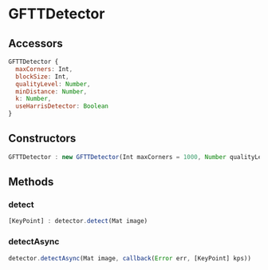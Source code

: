 # GFTTDetector

## Accessors
``` javascript
GFTTDetector {
  maxCorners: Int,
  blockSize: Int,
  qualityLevel: Number,
  minDistance: Number,
  k: Number,
  useHarrisDetector: Boolean
}
```

<a name="constructors"></a>

## Constructors
``` javascript
GFTTDetector : new GFTTDetector(Int maxCorners = 1000, Number qualityLevel = 0.01, Number minDistance = 1.0, Int blockSize = 3, Boolean useHarrisDetector = false, Number k = 0.04)
```
## Methods

<a name="detect"></a>

### detect
``` javascript
[KeyPoint] : detector.detect(Mat image)
```

<a name="detectAsync"></a>

### detectAsync
``` javascript
detector.detectAsync(Mat image, callback(Error err, [KeyPoint] kps))
```